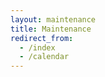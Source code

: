 ```yaml
---
layout: maintenance
title: Maintenance
redirect_from: 
  - /index
  - /calendar
---
```

<!--- Remember to adjust target date/time on Line 381 of _layouts/maintenance.html --->
<!--- To remove maintenance mode, remove the redirect_from above. Then remove redirect_to from 'add-event.html' line 5 --->

<!--- paste redirect_from in here for future use: redirect_from: 
  - /index
  - /calendar     --->
<!--- paste redirect_to in here for future use: <meta http-equiv="Refresh" content="0; URL=https://openresearchcalendar.github.io/maintenance">     --->
